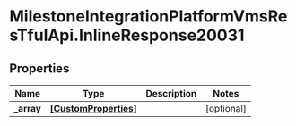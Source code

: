 # MilestoneIntegrationPlatformVmsResTfulApi.InlineResponse20031

## Properties
Name | Type | Description | Notes
------------ | ------------- | ------------- | -------------
**_array** | [**[CustomProperties]**](CustomProperties.md) |  | [optional] 
